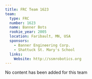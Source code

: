 ```yaml
---
title: FRC Team 1623
team:
  type: FRC
  number: 1623
  name: Banner Bots
  rookie_year: 2005
  location: Faribault, MN, USA
  sponsors:
    - Banner Engineering Corp.
    - Shattuck St. Mary's School
  links:
    Website: http://ssmrobotics.org
---
```

No content has been added for this team